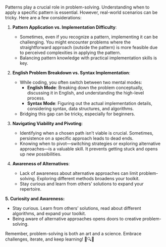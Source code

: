 Patterns play a crucial role in problem-solving. Understanding when to apply a specific pattern is essential. However, real-world scenarios can be tricky. Here are a few considerations:

1. **Pattern Application vs. Implementation Difficulty**:
    
    - Sometimes, even if you recognize a pattern, implementing it can be challenging. You might encounter problems where the straightforward approach (outside the pattern) is more feasible due to perceived complexities in applying the pattern.
    - Balancing pattern knowledge with practical implementation skills is key.
2. **English Problem Breakdown vs. Syntax Implementation**:
    
    - While coding, you often switch between two mental modes:
        - **English Mode**: Breaking down the problem conceptually, discussing it in English, and understanding the high-level process.
        - **Syntax Mode**: Figuring out the actual implementation details, considering syntax, data structures, and algorithms.
    - Bridging this gap can be tricky, especially for beginners.
3. **Navigating Viability and Pivoting**:
    
    - Identifying when a chosen path isn’t viable is crucial. Sometimes, persistence on a specific approach leads to dead ends.
    - Knowing when to pivot—switching strategies or exploring alternative approaches—is a valuable skill. It prevents getting stuck and opens up new possibilities.
4. **Awareness of Alternatives**:
    
    - Lack of awareness about alternative approaches can limit problem-solving. Exploring different methods broadens your toolkit.
    - Stay curious and learn from others’ solutions to expand your repertoire.

**5. Curiosity and Awareness:**

- Stay curious. Learn from others’ solutions, read about different algorithms, and expand your toolkit.
- Being aware of alternative approaches opens doors to creative problem-solving.


Remember, problem-solving is both an art and a science. Embrace challenges, iterate, and keep learning! 🚀🔍🌟
